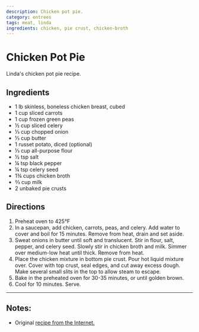 ```yaml
---
description: Chicken pot pie.
category: entrees
tags: meat, linda
ingredients: chicken, pie crust, chicken-broth
---
```


# Chicken Pot Pie

Linda's chicken pot pie recipe.

## Ingredients

- 1 lb skinless, boneless chicken breast, cubed
- 1 cup sliced carrots
- 1 cup frozen green peas
- ½ cup sliced celery
- ⅓ cup chopped onion
- ⅓ cup butter
- 1 russet potato, diced (optional)
- ⅓ cup all-purpose flour
- ½ tsp salt
- ¼ tsp black pepper
- ¼ tsp celery seed
- 1¾ cups chicken broth
- ⅔ cup milk
- 2 unbaked pie crusts 

## Directions

1. Preheat oven to 425°F
2. In a saucepan, add chicken, carrots, peas, and celery. Add water to cover and boil for 15 minutes. Remove from heat, drain and set aside.
3. Sweat onions in butter until soft and translucent. Stir in flour, salt, pepper, and celery seed. Slowly stir in chicken broth and milk. Simmer over medium-low heat until thick. Remove from heat.
4. Place the chicken mixture in bottom pie crust. Pour hot liquid mixture over. Cover with top crust, seal edges, and cut away excess dough. Make several small slits in the top to allow steam to escape.
5. Bake in the preheated oven for 30-35 minutes, or until golden brown. 
6. Cool for 10 minutes. Serve.

* * * 

## Notes:

  - Original [recipe from the Internet.](https://addrecipes.com/chicken-pot-pie-ix/)
